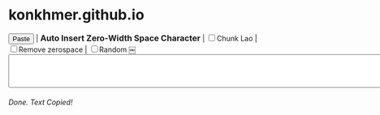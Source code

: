 # konkhmer.github.io
<!DOCTYPE html>
<html>
	<link rel="icon" type="image/x-icon" href="https://blogger.googleusercontent.com/img/b/R29vZ2xl/AVvXsEgC9Q5YAIDAJHurjbLERrwY6qsixtIRfr3A2zlTSPvYb9SgdNiv31lk5GfA8Pyn9i5yJ9tXozvMi9h2h4DVDn1wKdqXz2FX56Ncjp_wHezr8HhhmhPyOD09EpIgibtYjCkJEesdlLAvt9pEZF_c_7mxPoiaqbrFdzBGO7eBJr6OQmzVdnKEPl1SGW63g7SA/s1600/tools.png">
    <title>Convert Zero with space</title>
    <meta charset="utf-8">
    <meta name="viewport" content="width=device-width, initial-scale=1.0, maximum-scale=1.0, user-scalable=0"/>
<head>
	<script src="https://ajax.googleapis.com/ajax/libs/jquery/3.7.1/jquery.min.js"></script>
	<script src="scripts.js"></script>
	<link rel="stylesheet" type="text/css" href="styles.css" />
</head>
<body>
<div class="dvwrap">
  <div class="header">
  	<input type="button" id="btnpaste" value="Paste"/> | <span style="font-size:16px;font-weight:bold">Auto Insert Zero-Width Space Character</span> | <input type="checkbox" id="chb_chklao" value="0"><label for="chb_chklao">Chunk Lao</label> | <input type="checkbox" id="chb_removews" value="0"><label for="chb_removews">Remove zerospace</label> | <input type="checkbox" id="chb_OBJ" name="chb_OBJ" value="0"><label for="chb_OBJ">Random ￼</label></div>
	
  <div class="row">
    <textarea id="txt_text" name="txt_text" rows="4" cols="100" class="txtarea"></textarea>
    <h6 id="hmessage" class="hmessage">Done. Text Copied!</h6>
    <div class="divresult unselectable" id="spnresult"><span></span></div>

  </div> <!-- end div class row -->
</div>
</body>
</html>
